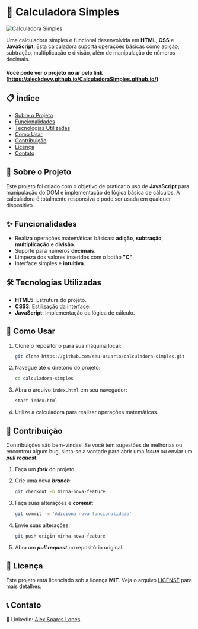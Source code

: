 
# 🧮 Calculadora Simples

![Calculadora Simples](https://user-images.githubusercontent.com/12345678/calculadora-preview.png)

Uma calculadora simples e funcional desenvolvida em **HTML**, **CSS** e **JavaScript**. Esta calculadora suporta operações básicas como adição, subtração, multiplicação e divisão, além de manipulação de números decimais.

#### Você pode ver o projeto no ar pelo link (https://aleckdevv.github.io/CalculadoraSimples.github.io/)

## 📋 Índice

- [Sobre o Projeto](#sobre-o-projeto)
- [Funcionalidades](#funcionalidades)
- [Tecnologias Utilizadas](#tecnologias-utilizadas)
- [Como Usar](#como-usar)
- [Contribuição](#contribuição)
- [Licença](#licença)
- [Contato](#contato)

## 📝 Sobre o Projeto

Este projeto foi criado com o objetivo de praticar o uso de **JavaScript** para manipulação do DOM e implementação de lógica básica de cálculos. A calculadora é totalmente responsiva e pode ser usada em qualquer dispositivo.

## ✨ Funcionalidades

- Realiza operações matemáticas básicas: **adição**, **subtração**, **multiplicação** e **divisão**.
- Suporte para números **decimais**.
- Limpeza dos valores inseridos com o botão **"C"**.
- Interface simples e **intuitiva**.

## 🛠️ Tecnologias Utilizadas

- **HTML5**: Estrutura do projeto.
- **CSS3**: Estilização da interface.
- **JavaScript**: Implementação da lógica de cálculo.

## 🚀 Como Usar

1. Clone o repositório para sua máquina local:

   ```bash
   git clone https://github.com/seu-usuario/calculadora-simples.git
   ```

2. Navegue até o diretório do projeto:

   ```bash
   cd calculadora-simples
   ```

3. Abra o arquivo `index.html` em seu navegador:

   ```bash
   start index.html
   ```

4. Utilize a calculadora para realizar operações matemáticas.

## 🤝 Contribuição

Contribuições são bem-vindas! Se você tem sugestões de melhorias ou encontrou algum bug, sinta-se à vontade para abrir uma **_issue_** ou enviar um **_pull request_**.

1. Faça um **_fork_** do projeto.
2. Crie uma nova **_branch_**:

   ```bash
   git checkout -b minha-nova-feature
   ```

3. Faça suas alterações e **_commit_**:

   ```bash
   git commit -m 'Adiciona nova funcionalidade'
   ```

4. Envie suas alterações:

   ```bash
   git push origin minha-nova-feature
   ```

5. Abra um **_pull request_** no repositório original.

## 📝 Licença

Este projeto está licenciado sob a licença **MIT**. Veja o arquivo [LICENSE](LICENSE) para mais detalhes.

## 📞 Contato

💼 LinkedIn: [Alex Soares Lopes](https://www.linkedin.com/in/alex-soares-lopes-448b79226/)
